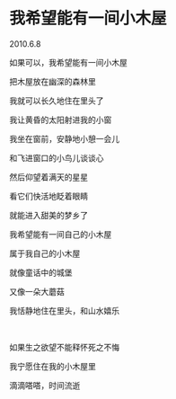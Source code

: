 # 我希望能有一间小木屋

2010.6.8



如果可以，我希望能有一间小木屋

把木屋放在幽深的森林里

我就可以长久地住在里头了



我让黄昏的太阳射进我的小窗

我坐在窗前，安静地小憩一会儿

和飞进窗口的小鸟儿谈谈心

然后仰望着满天的星星

看它们快活地眨着眼睛

就能进入甜美的梦乡了



我希望能有一间自己的小木屋

属于我自己的小木屋

就像童话中的城堡

又像一朵大蘑菇

我恬静地住在里头，和山水嬉乐

&emsp;

如果生之欲望不能释怀死之不悔

我宁愿住在我的小木屋里

滴滴嗒嗒，时间流逝

